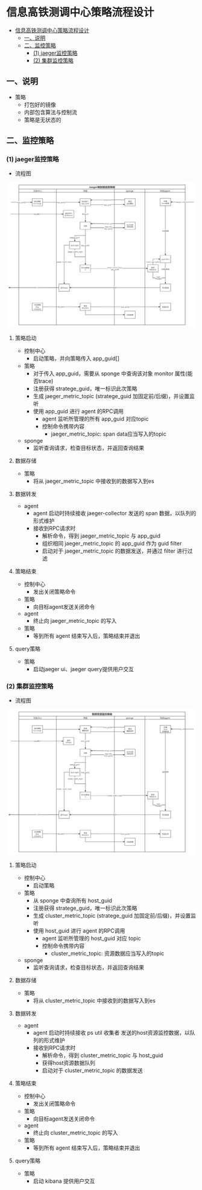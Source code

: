 # 信息高铁测调中心策略流程设计
- [信息高铁测调中心策略流程设计](#信息高铁测调中心策略流程设计)
  - [一、说明](#一说明)
  - [二、监控策略](#二监控策略)
    - [(1) jaeger监控策略](#1-jaeger监控策略)
    - [(2) 集群监控策略](#2-集群监控策略)

## 一、说明

- 策略
   - 打包好的镜像
   - 内部包含算法与控制流
   - 策略是无状态的

## 二、监控策略
### (1) jaeger监控策略

- 流程图

![Jaeger端到端追踪](image/Jaeger端到端追踪.png)

1. 策略启动
   - 控制中心
      - 启动策略，并向策略传入 app_guid[]
   - 策略
      - 对于传入 app_guid，需要从 sponge 中查询该对象 monitor 属性(能否trace)  
      - 注册获得 stratege_guid，唯一标识此次策略 
      - 生成 jaeger_metric_topic (stratege_guid 加固定前/后缀)，并设置监听
      - 使用 app_guid 进行 agent 的RPC调用
         - agent 监听所管理的所有 app_guid 对应topic 
         - 控制命令携带内容
            - jaeger_metric_topic: span data应当写入的topic
   - sponge
      - 监听查询请求，检查目标状态，并返回查询结果  
   
2. 数据存储
   - 策略
      - 将从 jaeger_metric_topic 中接收到的数据写入到es

3. 数据转发
   - agent
      - agent 启动时持续接收 jaeger-collector 发送的 span 数据，以队列的形式维护
      - 接收到RPC请求时
         - 解析命令，得到 jaeger_metric_topic 与 app_guid
         - 组织相同 jaeger_metric_topic 的 app_guid 作为 guid filter
         - 启动对于 jaeger_metric_topic 的数据发送，并通过 filter 进行过滤

4. 策略结束
   - 控制中心
      - 发出关闭策略命令 
   - 策略
      - 向目标agent发送关闭命令
   - agent
      - 终止向 jaeger_metric_topic 的写入
   - 策略
      - 等到所有 agent 结束写入后，策略结束并退出  

5. query策略
   - 策略
      - 启动jaeger ui、jaeger query提供用户交互 
### (2) 集群监控策略

- 流程图
  

![集群资源监控](image/集群资源监控.png)

1. 策略启动
   - 控制中心
      - 启动策略
   - 策略
      - 从 sponge 中查询所有 host_guid
      - 注册获得 stratege_guid，唯一标识此次策略 
      - 生成 cluster_metric_topic (stratege_guid 加固定前/后缀)，并设置监听
      - 使用 host_guid 进行 agent 的RPC调用
         - agent 监听所管理的 host_guid 对应 topic 
         - 控制命令携带内容
            - cluster_metric_topic: 资源数据应当写入的topic
   - sponge
      - 监听查询请求，检查目标状态，并返回查询结果  
   
2. 数据存储
   - 策略
      - 将从 cluster_metric_topic 中接收到的数据写入到es

3. 数据转发
   - agent
      - agent 启动时持续接收 ps util 收集者 发送的host资源监控数据，以队列的形式维护
      - 接收到RPC请求时
         - 解析命令，得到 cluster_metric_topic 与 host_guid
         - 获得host资源数据队列
         - 启动对于 cluster_metric_topic 的数据发送

4. 策略结束
   - 控制中心
      - 发出关闭策略命令 
   - 策略
      - 向目标agent发送关闭命令
   - agent
      - 终止向 cluster_metric_topic 的写入
   - 策略
      - 等到所有 agent 结束写入后，策略结束并退出  

5. query策略
   - 策略
      - 启动 kibana 提供用户交互 